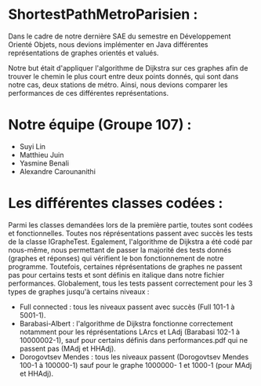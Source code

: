 # ShortestPathMetroParisien :

Dans le cadre de notre dernière SAE du semestre en Développement Orienté Objets, nous devions implémenter en Java différentes représentations de graphes orientés et valués. 

Notre but était d'appliquer l'algorithme de Dijkstra sur ces graphes afin de trouver le chemin le plus court entre deux points donnés, qui sont dans notre cas, deux stations de métro. 
Ainsi, nous devions comparer les performances de ces différentes représentations.

# Notre équipe (Groupe 107) :

- Suyi Lin
- Matthieu Juin
- Yasmine Benali
- Alexandre Carounanithi

# Les différentes classes codées :

Parmi les classes demandées lors de la première partie, toutes sont codées et fonctionnelles. Toutes nos réprésentations passent avec succès les tests de la classe IGrapheTest. 
Egalement, l'algorithme de Dijkstra a été codé par nous-même, nous permettant de passer la majorité des tests donnés (graphes et réponses) qui vérifient le bon fonctionnement de notre programme. Toutefois, certaines réprésentations de graphes ne passent pas pour certains tests et sont définis en italique dans notre fichier performances. 
Globalement, tous les tests passent correctement pour les 3 types de graphes jusqu'à certains niveaux : 
  - Full connected : tous les niveaux passent avec succès (Full 101-1 à 5001-1).
  - Barabasi-Albert : l'algorithme de Dijkstra fonctionne correctement notamment pour les réprésentations LArcs et      LAdj (Barabasi 102-1 à 10000002-1), sauf pour certains définis dans performances.pdf qui ne passent pas (MAdj et HHAdj).
  - Dorogovtsev Mendes : tous les niveaux passent (Dorogovtsev Mendes 100-1 à 100000-1) sauf pour le graphe 1000000- 1 et 1000-1 (pour MAdj et HHAdj).





